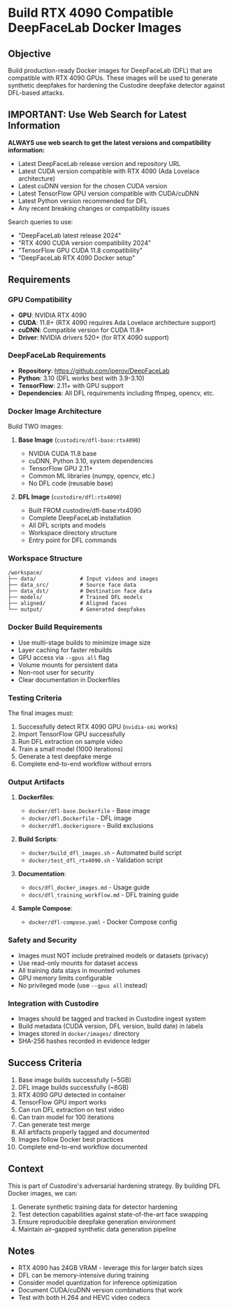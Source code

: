 # Build RTX 4090 Compatible DeepFaceLab Docker Images

## Objective

Build production-ready Docker images for DeepFaceLab (DFL) that are compatible with RTX 4090 GPUs. These images will be used to generate synthetic deepfakes for hardening the Custodire deepfake detector against DFL-based attacks.

## IMPORTANT: Use Web Search for Latest Information

**ALWAYS use web search to get the latest versions and compatibility information:**
- Latest DeepFaceLab release version and repository URL
- Latest CUDA version compatible with RTX 4090 (Ada Lovelace architecture)
- Latest cuDNN version for the chosen CUDA version
- Latest TensorFlow GPU version compatible with CUDA/cuDNN
- Latest Python version recommended for DFL
- Any recent breaking changes or compatibility issues

Search queries to use:
- "DeepFaceLab latest release 2024"
- "RTX 4090 CUDA version compatibility 2024"
- "TensorFlow GPU CUDA 11.8 compatibility"
- "DeepFaceLab RTX 4090 Docker setup"

## Requirements

### GPU Compatibility
- **GPU**: NVIDIA RTX 4090
- **CUDA**: 11.8+ (RTX 4090 requires Ada Lovelace architecture support)
- **cuDNN**: Compatible version for CUDA 11.8+
- **Driver**: NVIDIA drivers 520+ (for RTX 4090 support)

### DeepFaceLab Requirements
- **Repository**: https://github.com/iperov/DeepFaceLab
- **Python**: 3.10 (DFL works best with 3.9-3.10)
- **TensorFlow**: 2.11+ with GPU support
- **Dependencies**: All DFL requirements including ffmpeg, opencv, etc.

### Docker Image Architecture
Build TWO images:

1. **Base Image** (`custodire/dfl-base:rtx4090`)
   - NVIDIA CUDA 11.8 base
   - cuDNN, Python 3.10, system dependencies
   - TensorFlow GPU 2.11+
   - Common ML libraries (numpy, opencv, etc.)
   - No DFL code (reusable base)

2. **DFL Image** (`custodire/dfl:rtx4090`)
   - Built FROM custodire/dfl-base:rtx4090
   - Complete DeepFaceLab installation
   - All DFL scripts and models
   - Workspace directory structure
   - Entry point for DFL commands

### Workspace Structure
```
/workspace/
├── data/              # Input videos and images
├── data_src/          # Source face data
├── data_dst/          # Destination face data
├── models/            # Trained DFL models
├── aligned/           # Aligned faces
└── output/            # Generated deepfakes
```

### Docker Build Requirements
- Use multi-stage builds to minimize image size
- Layer caching for faster rebuilds
- GPU access via `--gpus all` flag
- Volume mounts for persistent data
- Non-root user for security
- Clear documentation in Dockerfiles

### Testing Criteria
The final images must:
1. Successfully detect RTX 4090 GPU (`nvidia-smi` works)
2. Import TensorFlow GPU successfully
3. Run DFL extraction on sample video
4. Train a small model (1000 iterations)
5. Generate a test deepfake merge
6. Complete end-to-end workflow without errors

### Output Artifacts
1. **Dockerfiles**:
   - `docker/dfl-base.Dockerfile` - Base image
   - `docker/dfl.Dockerfile` - DFL image
   - `docker/dfl.dockerignore` - Build exclusions

2. **Build Scripts**:
   - `docker/build_dfl_images.sh` - Automated build script
   - `docker/test_dfl_rtx4090.sh` - Validation script

3. **Documentation**:
   - `docs/dfl_docker_images.md` - Usage guide
   - `docs/dfl_training_workflow.md` - DFL training guide

4. **Sample Compose**:
   - `docker/dfl-compose.yaml` - Docker Compose config

### Safety and Security
- Images must NOT include pretrained models or datasets (privacy)
- Use read-only mounts for dataset access
- All training data stays in mounted volumes
- GPU memory limits configurable
- No privileged mode (use `--gpus all` instead)

### Integration with Custodire
- Images should be tagged and tracked in Custodire ingest system
- Build metadata (CUDA version, DFL version, build date) in labels
- Images stored in `docker/images/` directory
- SHA-256 hashes recorded in evidence ledger

## Success Criteria

1. Base image builds successfully (~5GB)
2. DFL image builds successfully (~8GB)
3. RTX 4090 GPU detected in container
4. TensorFlow GPU import works
5. Can run DFL extraction on test video
6. Can train model for 100 iterations
7. Can generate test merge
8. All artifacts properly tagged and documented
9. Images follow Docker best practices
10. Complete end-to-end workflow documented

## Context

This is part of Custodire's adversarial hardening strategy. By building DFL Docker images, we can:
1. Generate synthetic training data for detector hardening
2. Test detection capabilities against state-of-the-art face swapping
3. Ensure reproducible deepfake generation environment
4. Maintain air-gapped synthetic data generation pipeline

## Notes

- RTX 4090 has 24GB VRAM - leverage this for larger batch sizes
- DFL can be memory-intensive during training
- Consider model quantization for inference optimization
- Document CUDA/cuDNN version combinations that work
- Test with both H.264 and HEVC video codecs
